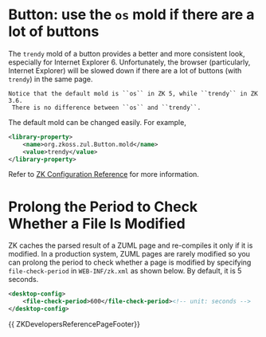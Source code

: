 # Button: use the `os` mold if there are a lot of buttons

The `trendy` mold of a button provides a better and more consistent
look, especially for Internet Explorer 6. Unfortunately, the browser
(particularly, Internet Explorer) will be slowed down if there are a lot
of buttons (with `trendy`) in the same page.

`Notice that the default mold is ``os`` in ZK 5, while ``trendy`` in ZK 3.6.`  
` There is no difference between ``os`` and ``trendy``.`

The default mold can be changed easily. For example,

```xml
<library-property>
    <name>org.zkoss.zul.Button.mold</name>
    <value>trendy</value>
</library-property>
```

Refer to [ZK Configuration Reference]({{site.baseurl}}/zk_config_ref/the_library_properties/class.mold)
for more information.

# Prolong the Period to Check Whether a File Is Modified

ZK caches the parsed result of a ZUML page and re-compiles it only if it
is modified. In a production system, ZUML pages are rarely modified so
you can prolong the period to check whether a page is modified by
specifying `file-check-period` in `WEB-INF/zk.xml` as shown below. By
default, it is 5 seconds.

```xml
<desktop-config>
    <file-check-period>600</file-check-period><!-- unit: seconds -->
</desktop-config>
```

{{ ZKDevelopersReferencePageFooter}}
